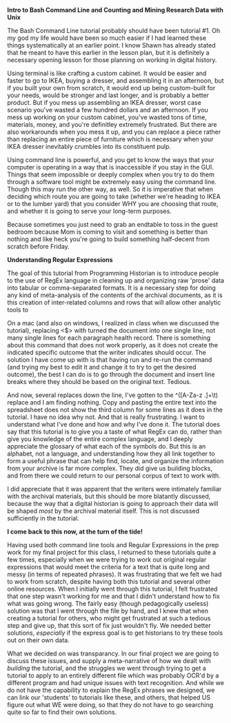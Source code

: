 **Intro to Bash Command Line and Counting and Mining Research Data with Unix**

The Bash Command Line tutorial probably should have been tutorial #1. Oh my god my life would have been so much easier if I had learned these things systematically at an earlier point. I know Shawn has already stated that he meant to have this earlier in the lesson plan, but it is definitely a necessary opening lesson for those planning on working in digital history. 

Using terminal is like crafting a custom cabinet. It would be easier and faster to go to IKEA, buying a dresser, and assembling it in an afternoon, but if you built your own from scratch, it would end up being custom-built for your needs, would be stronger and last longer, and is probably a better product. But if you mess up assembling an IKEA dresser, worst case scenario you've wasted a few hundred dollars and an afternoon. If you mess up working on your custom cabinet, you've wasted tons of time, materials, money, and you're definitley extremely frustrated. But there are also workarounds when you mess it up, and you can replace a piece rather than replacing an entire piece of furniture which is necessary when your IKEA dresser inevitably crumbles into its constituent pulp. 

Using command line is powerful, and you get to know the ways that your computer is operating in a way that is inaccessible if you stay in the GUI. Things that seem impossible or deeply complex when you try to do them through a software tool might be extremely easy using the command line. Though this may run the other way, as well. So it is imperative that when deciding which route you are going to take (whether we're heading to IKEA or to the lumber yard) that you consider WHY you are choosing that route, and whether it is going to serve your long-term purposes. 

Because sometimes you just need to grab an endtable to toss in the guest bedroom because Mom is coming to visit and something is better than nothing and like heck you're going to build something half-decent from scratch before Friday. 

**Understanding Regular Expressions**

The goal of this tutorial from Programming Historian is to introduce people to the use of RegEx language in cleaning up and organizing raw 'prose' data into tabular or comma-separated formats. It is a necessary step for doing any kind of meta-analysis of the contents of the archival documents, as it is this creation of inter-related columns and rows that will allow other analytic tools to 

On a mac (and also on windows, I realized in class when we discussed the tutorial), replacing <$> with <nothing> turned the document into one single line, not many single lines for each paragraph health record. There is something about this command that does not work properly, as it does not create the indicated specific outcome that the writer indicates should occur. The solution I have come up with is that having run and re-run the command (and trying my best to edit it and change it to try to get the desired outcome), the best I can do is to go through the document and insert line breaks where they should be based on the original text. Tedious. 

And now, several replaces down the line, I've gotten to the ^([A-Za-z .]+\t<t>) replace and I am finding nothing. Copy and pasting the entire text into the spreadsheet does not show the third column for some lines as it does in the tutorial. I have no idea why not. And that is really frustrating. I want to understand what I've done and how and why I've done it. The tutorial does say that this tutorial is to give you a taste of what RegEx can do, rather than give you knowledge of the entire complex language, and I deeply appreciate the glossary of what each of the symbols do. But this is an alphabet, not a language, and understanding how they all link together to form a useful phrase that can help find, locate, and organize the information from your archive is far more complex. They did give us building blocks, and from there we could return to our personal corpus of text to work with. 

I did appreciate that it was apparent that the writers were intimately familiar with the archival materials, but this should be more blatantly discussed, because the way that a digital historian is going to approach their data will be shaped *most* by the archival material itself. This is not discussed sufficiently in the tutorial. 

**I come back to this now, at the turn of the tide!**

Having used both command line tools and Regular Expressions in the prep work for my final project for this class, I returned to these tutorials quite a few times, especially when we were trying to work out original regular expressions that would meet the criteria for a text that is quite long and messy (in terms of repeated phrases). It was frustrating that we felt we had to work from scratch, despite having both this tutorial and several other online resources. When I initially went through this tutorial, I felt frustrated that one step wasn't working for me and that I didn't understand how to fix what was going wrong. The fairly easy (though pedagogically useless) solution was that I went through the file by hand, and I knew that when creating a tutorial for others, who might get frustrated at such a tedious step and give up, that this sort of fix just wouldn't fly. We needed better solutions, *especially* if the express goal is to get historians to try these tools out on their own data. 

What we decided on was transparancy. In our final project we are going to discuss these issues, and supply a meta-narrative of how we dealt with *building* the tutorial, and the struggles we went through trying to get a tutorial to apply to an entirely different file which was probably OCR'd by a different program and had unique issues with text recognition. And while we do not have the capability to explain the RegEx phrases we designed, we can link our 'students' to tutorials like these, and others, that helped US figure out what WE were doing, so that they do not have to go searching quite so far to find their own solutions. 